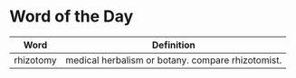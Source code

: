 # Word of the Day

|Word|Definition|
|---|---|
|rhizotomy|medical herbalism or botany. compare rhizotomist.|
